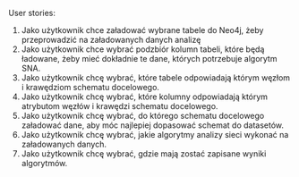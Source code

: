 User stories:
1. Jako użytkownik chce załadować wybrane tabele do Neo4j, żeby przeprowadzić na załadowanych danych analizę
2. Jako użytkownik chce wybrać podzbiór kolumn tabeli, które będą ładowane, żeby mieć dokładnie te dane, których potrzebuje algorytm SNA.
3. Jako użytkownik chcę wybrać, które tabele odpowiadają którym węzłom i krawędziom schematu docelowego.
4. Jako użytkownik chcę wybrać, które kolumny odpowiadają którym atrybutom węzłów i krawędzi schematu docelowego.
5. Jako użytkownik chcę wybrać, do którego schematu docelowego załadować dane, aby móc najlepiej dopasować schemat do datasetów.
6. Jako użytkownik chcę wybrać, jakie algorytmy analizy sieci wykonać na załadowanych danych.
7. Jako użytkownik chcę wybrać, gdzie mają zostać zapisane wyniki algorytmów.
